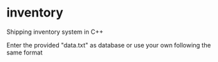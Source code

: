 # inventory
Shipping inventory system in C++

Enter the provided "data.txt" as database or use your own following the same format
